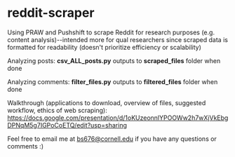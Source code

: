 # reddit-scraper
Using PRAW and Pushshift to scrape Reddit for research purposes (e.g. content analysis)--intended more for qual researchers since scraped data is formatted for readability (doesn't prioritize efficiency or scalability)

Analyzing posts: **csv_ALL_posts.py** outputs to **scraped_files** folder when done

Analyzing comments: **filter_files.py** outputs to **filtered_files** folder when done

Walkthrough (applications to download, overview of files, suggested workflow, ethics of web scraping): 
https://docs.google.com/presentation/d/1oKUzeonnlYPOOWw2h7wXjVkEbgDPNqM5g7IGPoCoETQ/edit?usp=sharing 

Feel free to email me at bs676@cornell.edu if you have any questions or comments :)

